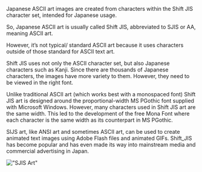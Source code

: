 Japanese ASCII art images are created from characters within the Shift JIS character set, 
intended for Japanese usage. 

So, Japanese ASCII art is usually called Shift JIS, abbreviated to SJIS or AA, meaning ASCII art. 

However, it’s not typical/ standard ASCII art because it uses characters outside of those standard for ASCII text art.

Shift JIS uses not only the ASCII character set, but also Japanese characters such as Kanji. Since there are thousands of Japanese characters, the images have more variety to them. However, they need to be viewed in the right font.

Unlike traditional ASCII art (which works best with a monospaced font) Shift JIS art is designed around the proportional-width MS PGothic font supplied with Microsoft Windows. However, many characters used in Shift JIS art are the same width. This led to the development of the free Mona Font where each character is the same width as its counterpart in MS PGothic.

SIJS art, like ANSI art and sometimes ASCII art, can be used to create animated text images using Adobe Flash files and animated GIFs. Shift_JIS has become popular and has even made its way into mainstream media and commercial advertising in Japan.

!["SJIS Art"](http://asciiartist.com/wp-content/uploads/2013/05/cityscape.jpg "Japanese ASCII Art")
